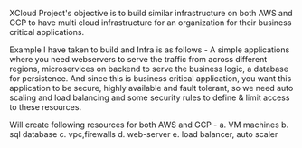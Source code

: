 XCloud Project's objective is to build similar infrastructure on both AWS and GCP to have multi cloud infrastructure for an organization for their business critical applications. 

Example I have taken to build and Infra is as follows - 
A simple applications where you need webservers to serve the traffic from across different regions, microservices on backend to serve the business logic, a database for persistence. And since this is business critical application, you want this application to be secure, highly available and fault tolerant, so we need auto scaling and load balancing and some security rules to define & limit access to these resources.

Will create following resources for both AWS and GCP - 
  a. VM machines
  b. sql database
  c. vpc,firewalls
  d. web-server
  e. load balancer, auto scaler